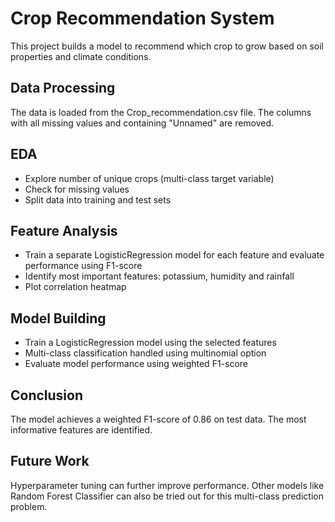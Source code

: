 # Crop Recommendation System

This project builds a model to recommend which crop to grow based on soil properties and climate conditions.

## Data Processing

The data is loaded from the Crop_recommendation.csv file. The columns with all missing values and containing "Unnamed" are removed.

## EDA 

- Explore number of unique crops (multi-class target variable)
- Check for missing values
- Split data into training and test sets

## Feature Analysis

- Train a separate LogisticRegression model for each feature and evaluate performance using F1-score 
- Identify most important features: potassium, humidity and rainfall
- Plot correlation heatmap 

## Model Building 

- Train a LogisticRegression model using the selected features 
- Multi-class classification handled using multinomial option
- Evaluate model performance using weighted F1-score

## Conclusion

The model achieves a weighted F1-score of 0.86 on test data. The most informative features are identified. 

## Future Work

Hyperparameter tuning can further improve performance. Other models like Random Forest Classifier can also be tried out for this multi-class prediction problem.
